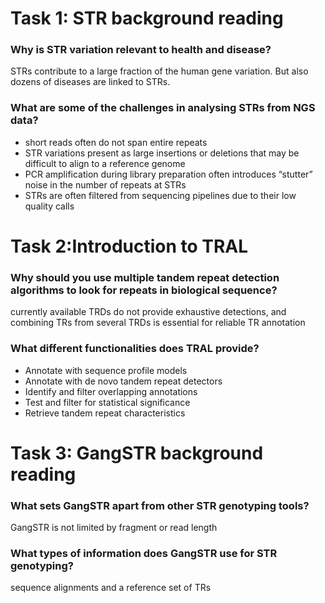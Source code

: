 # Task 1: STR background reading

### Why is STR variation relevant to health and disease?
STRs contribute to a large fraction of the human gene variation. But also dozens of diseases are linked to STRs.

### What are some of the challenges in analysing STRs from NGS data?
- short reads often do not span entire repeats
- STR variations present as large insertions or deletions that may be difficult to align to a reference genome
- PCR amplification during library preparation often introduces “stutter” noise in the number of
repeats at STRs
- STRs are often filtered from sequencing pipelines due to their low quality calls

# Task 2:Introduction to TRAL

### Why should you use multiple tandem repeat detection algorithms to look for repeats in biological sequence?
currently available TRDs do not provide exhaustive detections, and combining TRs from several TRDs is essential for
reliable TR annotation

### What different functionalities does TRAL provide?
- Annotate with sequence profile models
- Annotate with de novo tandem repeat detectors
- Identify and filter overlapping annotations
- Test and filter for statistical significance
- Retrieve tandem repeat characteristics

# Task 3: GangSTR background reading

### What sets GangSTR apart from other STR genotyping tools?
GangSTR is not limited by fragment or read length

### What types of information does GangSTR use for STR genotyping?
sequence alignments and a reference set of TRs
